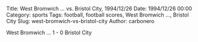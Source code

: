 Title: West Bromwich … vs. Bristol City, 1994/12/26
Date: 1994/12/26 00:00
Category: sports
Tags: football, football scores, West Bromwich …, Bristol City
Slug: west-bromwich-vs-bristol-city
Author: carbonero


West Bromwich … 1 - 0 Bristol City
